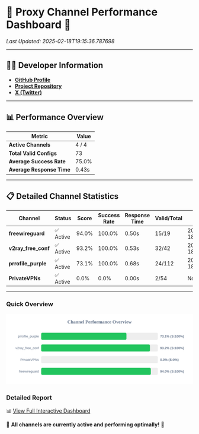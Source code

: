 # 🌟 Proxy Channel Performance Dashboard 🌟

_Last Updated: 2025-02-18T19:15:36.787698_

---

## 👩‍💻 Developer Information

- **[GitHub Profile](https://github.com/4n0nymou3)**  
- **[Project Repository](https://github.com/4n0nymou3/multi-proxy-config-fetcher)**  
- **[X (Twitter)](https://x.com/4n0nymou3)**  

---

## 📊 Performance Overview

| Metric                | Value       |
|-----------------------|-------------|
| **Active Channels**   | 4 / 4       |
| **Total Valid Configs** | 73          |
| **Average Success Rate** | 75.0%      |
| **Average Response Time** | 0.43s       |

---

## 📋 Detailed Channel Statistics

| Channel          | Status     | Score  | Success Rate | Response Time | Valid/Total | Last Success               |
|------------------|------------|--------|--------------|---------------|-------------|----------------------------|
| **freewireguard**  | ✅ Active  | 94.0%  | 100.0% | 0.50s         | 15/19       | 2025-02-18T19:15:36.785721 |
| **v2ray_free_conf**  | ✅ Active  | 93.2%  | 100.0% | 0.53s         | 32/42       | 2025-02-18T19:15:24.657762 |
| **prrofile_purple**  | ✅ Active  | 73.1%  | 100.0% | 0.68s         | 24/112       | 2025-02-18T19:15:24.091090 |
| **PrivateVPNs**  | ✅ Active  | 0.0%  | 0.0% | 0.00s         | 2/54       | None |

---

### Quick Overview
<div align="center">
  <a href="https://raw.githubusercontent.com/nullluser/NullRepo/refs/heads/main/assets/channel_stats_chart.svg">
    <img src="https://raw.githubusercontent.com/nullluser/NullRepo/refs/heads/main/assets/channel_stats_chart.svg" alt="Source Performance Statistics" width="800">
  </a>
</div>

### Detailed Report
📊 [View Full Interactive Dashboard](https://htmlpreview.github.io/?https://github.com/nullluser/NullRepo/blob/main/assets/performance_report.html)

🎉 **All channels are currently active and performing optimally!** 🎉
